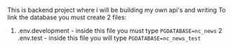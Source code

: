 This is backend project where i will be building my own api's and writing
To link the database you must create 2 files:

1. .env.development - inside this file you must type `PGDATABASE=nc_news`
   2 .env.test - inside this file you will type `PGDATABASE=nc_news_test`
